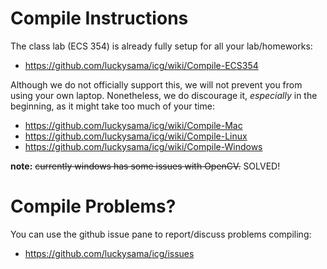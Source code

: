 # Compile Instructions
The class lab (ECS 354) is already fully setup for all your lab/homeworks:
- https://github.com/luckysama/icg/wiki/Compile-ECS354 

Although we do not officially support this, we will not prevent you from using your own laptop.
Nonetheless, we do discourage it, _especially_ in the beginning, as it might take too much of your time:
- https://github.com/luckysama/icg/wiki/Compile-Mac
- https://github.com/luckysama/icg/wiki/Compile-Linux
- https://github.com/luckysama/icg/wiki/Compile-Windows

**note:** ~~currently windows has some issues with OpenCV.~~ SOLVED!

# Compile Problems?
You can use the github issue pane to report/discuss problems compiling:
- https://github.com/luckysama/icg/issues

